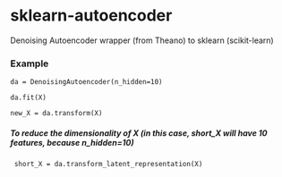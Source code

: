 # sklearn-autoencoder
Denoising Autoencoder wrapper (from Theano) to sklearn (scikit-learn)

### Example


<code>da = DenoisingAutoencoder(n_hidden=10)</code>

<code>da.fit(X)</code>

<code>new_X = da.transform(X)</code>

##### To reduce the dimensionality of X (in this case, short_X will have 10 features, because n_hidden=10)

<code> short_X = da.transform_latent_representation(X)
